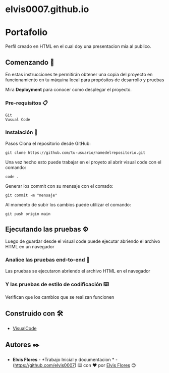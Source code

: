 # elvis0007.github.io
# Portafolio

Perfil creado en HTML en el cual doy una presentacion mia al publico.

## Comenzando 🚀

En estas instrucciones te permitirán obtener una copia del proyecto en funcionamiento en tu máquina local para propósitos de desarrollo y pruebas

Mira **Deployment** para conocer como desplegar el proyecto.

### Pre-requisitos 📋
```
Git
Vusual Code
```

### Instalación 🔧

Pasos
Clona el repositorio desde GitHub:

```
git clone https://github.com/tu-usuario/namedelrepositorio.git
```

Una vez hecho esto puede trabajar en el proyeto al abrir visual code con el comando:
```
code .
```
Generar los commit  con su mensaje con el comado:
```
git commit -m "mensaje"
```
Al momento de subir los cambios puede utilizar el comando:

```
git push origin main

```

## Ejecutando las pruebas ⚙️

Luego de guardar desde el visual code puede ejecutar abriendo el archivo HTML en un navegador 

### Analice las pruebas end-to-end 🔩

Las pruebas se ejecutaron abriendo el archivo HTML en el navegador 


### Y las pruebas de estilo de codificación ⌨️

Verifican que los cambios que se realizan funcionen 


## Construido con 🛠️

* [VisualCode](https://code.visualstudio.com/)

## Autores ✒️


* **Elvis Flores** - *Trabajo Inicial y documentacion * -(https://github.com/elvis0007)
⌨️ con ❤️ por [Elvis Flores]() 😊
